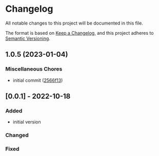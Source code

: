 # Changelog

All notable changes to this project will be documented in this file.

The format is based on [Keep a Changelog](https://keepachangelog.com/en/1.0.0/),
and this project adheres to [Semantic Versioning](https://semver.org/spec/v2.0.0.html).

## 1.0.5 (2023-01-04)


### Miscellaneous Chores

* initial commit ([2566f13](https://github.com/boindil/bootstrap-vue-3-icons/commit/2566f13f0b904c0fd41cf8ac2290bd1448971710))

## [0.0.1] - 2022-10-18

### Added

- initial version

### Changed

### Fixed
